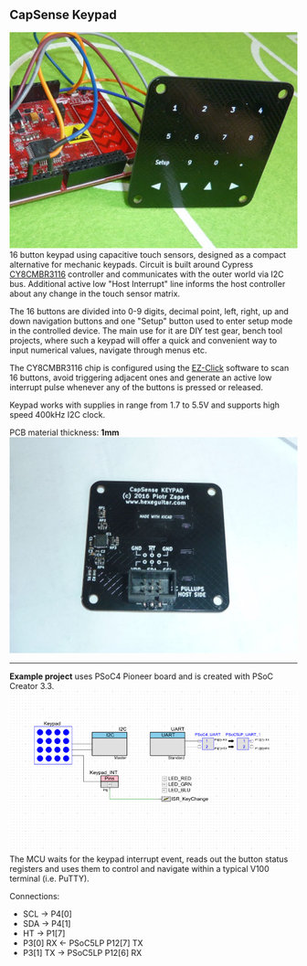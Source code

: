 **CapSense Keypad**
-------------------
![CapSenseKeypad](https://raw.githubusercontent.com/hexeguitar/CapSenseKeypad/master/pics/CapSenseKeypad2.jpg)
16 button keypad using capacitive touch sensors, designed as a compact alternative for mechanic keypads.
Circuit is built around Cypress [CY8CMBR3116](http://www.cypress.com/file/46236/download) controller and communicates with the outer world via I2C bus. Additional active low "Host Interrupt" line informs the host controller about any change in the touch sensor matrix. 

The 16 buttons are divided into 0-9 digits, decimal point, left, right, up and down navigation buttons and one "Setup" button used to enter setup mode in the controlled device. The main use for it are DIY test gear, bench tool projects, where such a keypad will offer a quick and convenient way to  input numerical values, navigate through menus etc.

The CY8CMBR3116 chip is configured using the [EZ-Click](http://www.cypress.com/documentation/software-and-drivers/ez-click-20) software to scan 16 buttons, avoid triggering adjacent ones and generate an active low interrupt pulse whenever any of the buttons is pressed or released.

Keypad works with supplies in range from 1.7 to 5.5V and supports high speed 400kHz I2C clock.

PCB material thickness: **1mm**
![CapSenseKeypad](https://raw.githubusercontent.com/hexeguitar/CapSenseKeypad/master/pics/CSkeypad_btm.jpg)

----------

**Example project**
uses PSoC4 Pioneer board and is created with PSoC Creator 3.3.
![PSoC Creator project](https://raw.githubusercontent.com/hexeguitar/CapSenseKeypad/master/ExampleProject_PSoC4/CapSenseKeypad_PSoCcreator.png)
The MCU waits for the keypad interrupt event, reads out the button status registers and uses them to control and navigate within a typical V100 terminal (i.e. PuTTY). 

Connections:

 - SCL -> P4[0]
 - SDA -> P4[1]
 - HT -> P1[7]
 - P3[0] RX <- PSoC5LP P12[7] TX
 - P3[1] TX -> PSoC5LP P12[6] RX



